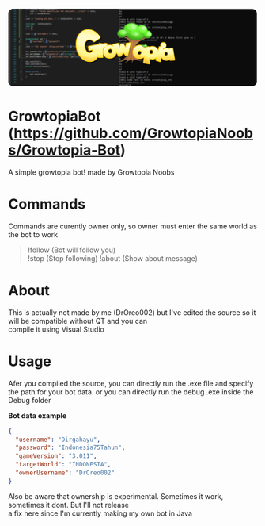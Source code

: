 [![GrowtopiaBot](https://github.com/DrOreo002/GrowtopiaBot/blob/master/icon.png)](https://github.com/DrOreo002/GrowtopiaBot)

# GrowtopiaBot (https://github.com/GrowtopiaNoobs/Growtopia-Bot)
A simple growtopia bot! made by Growtopia Noobs

# Commands
Commands are curently owner only, so owner must enter the same world as the bot to work

> !follow (Bot will follow you)  
> !stop (Stop following)
> !about (Show about message)

# About
This is actually not made by me (DrOreo002) but I've edited the source so it will be compatible without QT and you can  
compile it using Visual Studio  

# Usage
Afer you compiled the source, you can directly run the .exe file and specify the path for your bot data.
or you can directly run the debug .exe inside the Debug folder  

**Bot data example**  
```json
{
  "username": "Dirgahayu",
  "password": "Indonesia75Tahun",
  "gameVersion": "3.011",
  "targetWorld": "INDONESIA",
  "ownerUsername": "DrOreo002"
}
```
Also be aware that ownership is experimental. Sometimes it work, sometimes it dont. But I'll not release  
a fix here since I'm currently making my own bot in Java  
